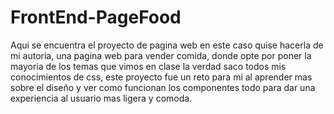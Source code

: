# FrontEnd-PageFood
Aqui se encuentra el proyecto de pagina web en este caso quise hacerla de mi autoria, una pagina web para vender comida, donde opte por poner la mayoria de los temas que vimos en clase la verdad saco todos mis conocimientos de css, este proyecto fue un reto para mi al aprender mas sobre el diseño y ver como funcionan los componentes todo para dar una experiencia al usuario mas ligera y comoda.  
